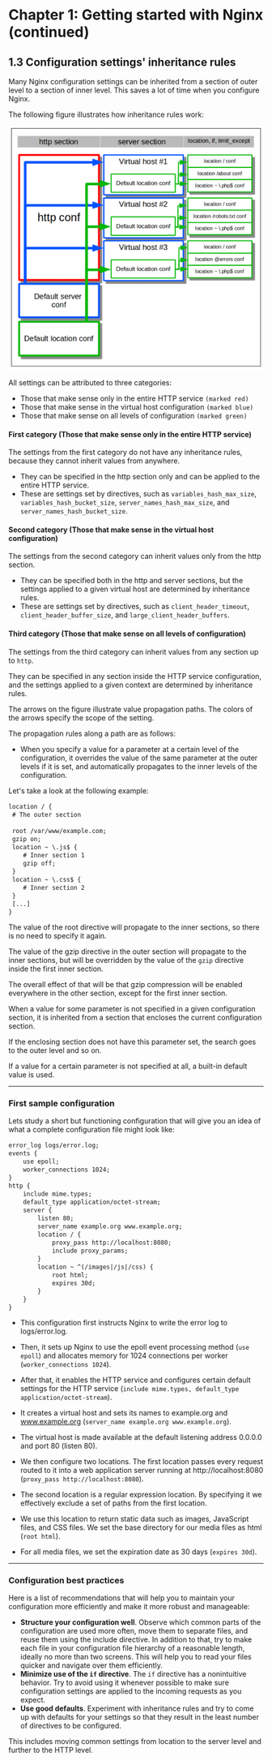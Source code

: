 # Chapter 1: Getting started with Nginx (continued)

## 1.3 Configuration settings' inheritance rules

Many Nginx configuration settings can be inherited from a section of outer level to a section of inner level. This saves a lot of time when you configure Nginx.

The following figure illustrates how inheritance rules work:

![Configuration settings' inheritance rules](/assets/images/nginx/configuration-settings-inheritance-rules.png)

All settings can be attributed to three categories:
- Those that make sense only in the entire HTTP service `(marked red)`
- Those that make sense in the virtual host configuration `(marked blue)`
- Those that make sense on all levels of configuration `(marked green)`

#### First category (Those that make sense only in the entire HTTP service)
The settings from the first category do not have any inheritance rules, because they cannot inherit values from anywhere. 
- They can be specified in the http section only and can be applied to the entire HTTP service. 
- These are settings set by directives, such as `variables_hash_max_size`, `variables_hash_bucket_size`, `server_names_hash_max_size`, and `server_names_hash_bucket_size`.


#### Second category (Those that make sense in the virtual host configuration)
The settings from the second category can inherit values only from the http section.
- They can be specified both in the http and server sections, but the settings applied to a given virtual host are determined by inheritance rules. 
- These are settings set by directives, such as `client_header_timeout`, `client_header_buffer_size`, and `large_client_header_buffers`.


#### Third category (Those that make sense on all levels of configuration)
The settings from the third category can inherit values from any section up to `http`. 

They can be specified in any section inside the HTTP service configuration, and the settings applied to a given context are determined by inheritance rules.

The arrows on the figure illustrate value propagation paths. 
The colors of the arrows specify the scope of the setting. 

The propagation rules along a path are as follows:
- When you specify a value for a parameter at a certain level of the configuration, it overrides the value of the same parameter at the outer levels if it is set, and automatically propagates to the inner levels of the configuration. 
  
Let's take a look at the following example:

```nginx
location / {
 # The outer section

 root /var/www/example.com;
 gzip on;
 location ~ \.js$ {
    # Inner section 1
    gzip off;
 }
 location ~ \.css$ {
    # Inner section 2
 }
 [...]
}
```

The value of the root directive will propagate to the inner sections, so there is no need to specify it again. 

The value of the gzip directive in the outer section will propagate to the inner sections, but will be overridden by the value of the `gzip` directive inside the first inner section. 

The overall effect of that will be that gzip compression will be enabled everywhere in the other section, except for the first inner section.

When a value for some parameter is not specified in a given configuration section, it is inherited from a section that encloses the current configuration section. 

If the enclosing section does not have this parameter set, the search goes to the outer level and so on. 

If a value for a certain parameter is not specified at all, a built-in default value is used.

----
### First sample configuration
Lets study a short but functioning configuration that will give you an idea of what a complete configuration file might look like:

```nginx
error_log logs/error.log;
events {
    use epoll;
    worker_connections 1024;
}
http {
    include mime.types;
    default_type application/octet-stream;
    server {
        listen 80;
        server_name example.org www.example.org;
        location / {
            proxy_pass http://localhost:8080;
            include proxy_params;
        }
        location ~ ^(/images|/js|/css) {
            root html;
            expires 30d;
        }
    }
}
```

- This configuration first instructs Nginx to write the error log to logs/error.log.
- Then, it sets up Nginx to use the epoll event processing method (`use epoll`) and allocates memory for 1024 connections per worker (`worker_connections 1024`).
- After that, it enables the HTTP service and configures certain default settings for the HTTP service (`include mime.types, default_type application/octet-stream`).
- It creates a virtual host and sets its names to example.org and www.example.org (`server_name example.org www.example.org`). 
- The virtual host is made available at the default listening address 0.0.0.0 and port 80 (listen 80).

- We then configure two locations. The first location passes every request routed to it into a web application server running at http://localhost:8080 (`proxy_pass http://localhost:8080`). 
- The second location is a regular expression location. By specifying it we effectively exclude a set of paths from the first location. 
- We use this location to return static data such as images, JavaScript files, and CSS files. We set the base directory for our media files as html (`root html`). 
- For all media files, we set the expiration date as 30 days (`expires 30d`).

----
### Configuration best practices
Here is a list of recommendations that will help you to maintain your configuration more efficiently and make it more robust and manageable:
- **Structure your configuration well**. Observe which common parts of the configuration are used more often, move them to separate files, and reuse them using the include directive. In addition to that, try to make each file in your configuration file hierarchy of a reasonable length, ideally no more than two screens. This will help you to read your files quicker and navigate over them efficiently.
- **Minimize use of the `if` directive**. The `if` directive has a nonintuitive behavior. Try to avoid using it whenever possible to make sure configuration settings are applied to the incoming requests as you expect.
- **Use good defaults**. Experiment with inheritance rules and try to come up with defaults for your settings so that they result in the least number of directives to be configured. 
 
This includes moving common settings from location to the server level and further to the HTTP level.